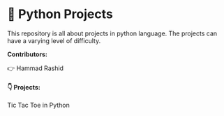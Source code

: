 # :snake: Python Projects

This repository is all about projects in python language. The projects can have a varying level of difficulty. 

**Contributors:**

   :point_right: Hammad Rashid
    

#### 👇 Projects:

Tic Tac Toe in Python
